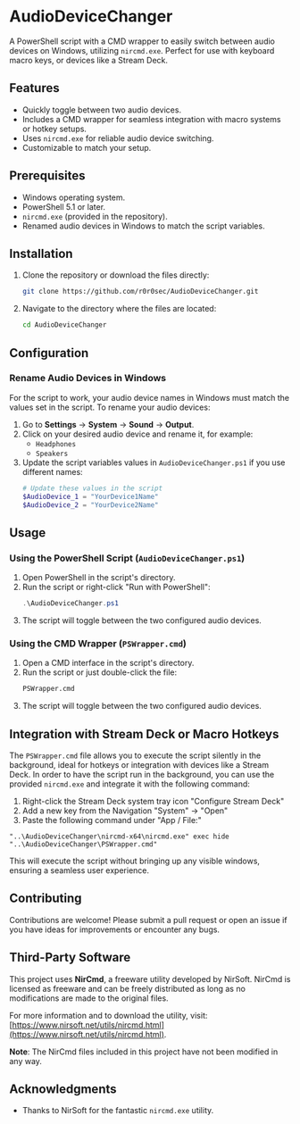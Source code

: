 # AudioDeviceChanger

A PowerShell script with a CMD wrapper to easily switch between audio devices on Windows, utilizing `nircmd.exe`. Perfect for use with keyboard macro keys, or devices like a Stream Deck.

## Features

- Quickly toggle between two audio devices.
- Includes a CMD wrapper for seamless integration with macro systems or hotkey setups.
- Uses `nircmd.exe` for reliable audio device switching.
- Customizable to match your setup.

## Prerequisites

- Windows operating system.
- PowerShell 5.1 or later.
- `nircmd.exe` (provided in the repository).
- Renamed audio devices in Windows to match the script variables.

## Installation

1. Clone the repository or download the files directly:
   ```bash
   git clone https://github.com/r0r0sec/AudioDeviceChanger.git
   ```
2. Navigate to the directory where the files are located:
   ```bash
   cd AudioDeviceChanger
   ```

## Configuration

### Rename Audio Devices in Windows

For the script to work, your audio device names in Windows must match the values set in the script. To rename your audio devices:

1. Go to **Settings** → **System** → **Sound** → **Output**.
2. Click on your desired audio device and rename it, for example:
   - `Headphones`
   - `Speakers`
3. Update the script variables values in `AudioDeviceChanger.ps1` if you use different names:
   ```powershell
   # Update these values in the script
   $AudioDevice_1 = "YourDevice1Name"
   $AudioDevice_2 = "YourDevice2Name"
   ```

## Usage

### Using the PowerShell Script (`AudioDeviceChanger.ps1`)

1. Open PowerShell in the script's directory.
2. Run the script or right-click "Run with PowerShell":
   ```powershell
   .\AudioDeviceChanger.ps1
   ```
3. The script will toggle between the two configured audio devices.

### Using the CMD Wrapper (`PSWrapper.cmd`)

1. Open a CMD interface in the script's directory.
2. Run the script or just double-click the file:
   ```cmd
   PSWrapper.cmd
   ```
3. The script will toggle between the two configured audio devices.

## Integration with Stream Deck or Macro Hotkeys
The `PSWrapper.cmd` file allows you to execute the script silently in the background, ideal for hotkeys or integration with devices like a Stream Deck.
In order to have the script run in the background, you can use the provided `nircmd.exe` and integrate it with the following command:

1. Right-click the Stream Deck system tray icon "Configure Stream Deck"
2. Add a new key from the Navigation "System" -> "Open"
3. Paste the following command under "App / File:"
```plaintext
"..\AudioDeviceChanger\nircmd-x64\nircmd.exe" exec hide "..\AudioDeviceChanger\PSWrapper.cmd"
```

This will execute the script without bringing up any visible windows, ensuring a seamless user experience.

## Contributing

Contributions are welcome! Please submit a pull request or open an issue if you have ideas for improvements or encounter any bugs.

## Third-Party Software

This project uses **NirCmd**, a freeware utility developed by NirSoft. NirCmd is licensed as freeware and can be freely distributed as long as no modifications are made to the original files.

For more information and to download the utility, visit: [https://www.nirsoft.net/utils/nircmd.html](https://www.nirsoft.net/utils/nircmd.html).

**Note**: The NirCmd files included in this project have not been modified in any way.

## Acknowledgments

- Thanks to NirSoft for the fantastic `nircmd.exe` utility.
